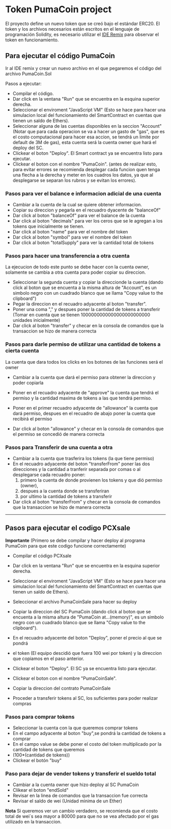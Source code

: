 # Token PumaCoin project
El proyecto define un nuevo token que se creó bajo el estándar ERC20.
El token y los archivos necesarios están escritos en el lenguaje de programación Solidity, es necesario utilizar el [IDE Remix](https://www.google.com/) para observar el token en funcionamiento.

## Para ejecutar el código PumaCoin

Ir al IDE remix y crear un nuevo archivo en el que pegaremos el código del archivo PumaCoin.Sol

Pasos a ejecutar:
* Compilar el código.
* Dar click en la ventana "Run" que se encuentra en la esquina superior derecha.
* Seleccionar el enviroment "JavaScript VM" (Esto se hace para hacer una simulacion local del funcionamiento del SmartContract en cuentas que tienen un saldo de Ethers).
* Seleccionar alguna de las cuentas disponibles en la seccion "Account" (Notar que para cada operacion se va a hacer un gasto de "gas", que es el costo computacional para hacer esa accion, se tendrá un limite por default de 3M de gas), esta cuenta será la cuenta owner que hará el deploy del SC.
* Clickear el boton "Deploy". El Smart contract ya se encuentra listo para ejecutar.
* Clickear el boton con el nombre "PumaCoin".
(antes de realizar esto, para evitar errores se recomienda desplegar cada funcion quen tenga una flecha a la derecha y meter en los cuadros los datos, ya que al desplegarse se separan los rubros y se evitan los errores).

### Pasos para ver el balance e informacion adicial de una cuenta

* Cambiar a la cuenta de la cual se quiere obtener informacion. 
* Copiar su direccion y pegarla en el recuadro dyacente de "balanceOf"
* Dar click al boton "balanceOf" para ver el balance de la cuenta
* Dar click al boton "decimals" para ver los ceros que se le agregan a los tokens que inicialmente se tienen.
* Dar click al boton "name" para ver el nombre del token
* Dar click al boton "symbol" para ver el nombre del token 
* Dar click al boton "totalSupply" para ver la cantidad total de tokens

### Pasos para hacer una transferencia a otra cuenta

La ejecucion de todo este punto se debe hacer con la cuenta owner, solamente se cambia a otra cuenta para poder copiar su direccion.

* Seleccionar la segunda cuenta  y copiar la direccionde la cuenta (dando click al boton que se encuenta a la misma altura de "Account", es un simbolo negro con un cuadrado blanco que se llama "Copy value to the clipboard")
* Pegar la direccion en el recuadro adyacente al boton "transfer". 
* Poner una coma "," y despues poner la cantidad de tokens a transferir (Tomar en cuenta que se tienen 1000000000000000000000000 unidades inicialmente)
* Dar click al boton "transfer" y checar en la consola de comandos que la transaccion se hizo de manera correcta

### Pasos para darle permiso de utilizar una cantidad de tokens a cierta cuenta

La cuenta que dara todos los clicks en los botones de las funciones será el owner
* Cambiar a la cuenta que dará el permiso para obtener la direccion y poder copiarla

* Poner en el recuadro adyacente de "approve" la cuenta que tendrá el permiso y la cantidad maxima de tokens a las que tendrá permiso.
* Poner en el primer recuadro adyacente de "allowance" la cuenta que dará permiso, despues en el recuadro de abajo poner la cuenta que recibirá el permiso
* Dar click al boton "allowance" y checar en la consola de comandos que el permiso se concedió de manera correcta

### Pasos para Transferir de una cuenta a otra

* Cambiar a la cuenta que trasferira los tokens (la que tiene permiso)
* En el recuadro adyacente del boton "transferFrom" poner las dos direcciones y la cantidad a tranferir separada por comas o al desplegarse cada recuadro poner:
     1. primero la cuenta de donde provienen los tokens y que dió permiso (owner),
     2. despues a la cuenta donde se transferiran 
     3. por ultimo la cantidad de tokens a transferir
* Dar click al boton "transferFrom" y checar en la consola de comandos que la transaccion se hizo de manera correcta

***

## Pasos para ejecutar el codigo PCXsale
**Importante** (Primero se debe compilar y hacer deploy al programa PumaCoin para que este codigo funcione correctamente)

* Compilar el código PCXsale
* Dar click en la ventana "Run" que se encuentra en la esquina superior derecha.
* Seleccionar el enviroment "JavaScript VM" (Esto se hace para hacer una simulacion local del funcionamiento del SmartContract en cuentas que tienen un saldo de Ethers).
* Seleccionar el archivo PumaCoinSale para hacer su deploy
* Copiar la direccion del SC PumaCoin (dando click al boton que se encuenta a la misma altura de "PumaCoin at...(memory)", es un simbolo negro con un cuadrado blanco que se llama "Copy value to the clipboard").
* En el recuadro adyacente del boton "Deploy", poner el precio al que se pondrá
* el token (El equipo descidió que fuera 100 wei por token) y  la direccion que copiamos en el paso anterior.
* Clickear el boton "Deploy".
El SC ya se encuentra listo para ejecutar.

* Clickear el boton con el nombre "PumaCoinSale".
* Copiar la direccion del contrato PumaCoinSale
* Proceder a transferir tokens al SC, los suficientes para poder realizar compras

### Pasos para comprar tokens

* Seleccionar la cuenta con la que queremos comprar tokens
* En el campo adyacente al boton "buy",se pondrá la cantidad de tokens a comprar
* En el campo value se debe poner el costo del token multiplicado por la cantidad de tokens que queremos 
* (100*(cantidad de tokens))
* Clickear el botón "buy"
### Paso para dejar de vender tokens y transferir el sueldo total
* Cambiar a la cuenta owner que hizo deploy al SC PumaCoin
* Clikear el boton "endSold"
* Revisar en la linea de comandos que la transaccion fue correcta
* Revisar el saldo de wei (Unidad minima de un Ether)

 **Nota** Si queremos ver un cambio verdadero, se recomienda que 
 el costo total de wei´s sea mayor a 80000 para que no se vea 
 afectado por el gas utilizado en la transaccion.
 
